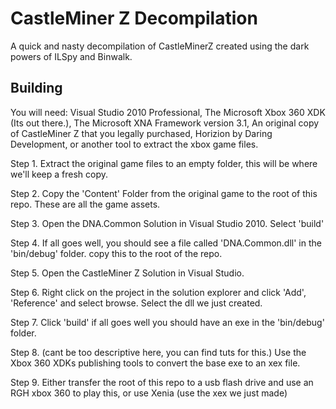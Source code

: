 # CastleMiner Z Decompilation
A quick and nasty decompilation of CastleMinerZ created using the dark powers of ILSpy and Binwalk.


## Building
You will need:
Visual Studio 2010 Professional,
The Microsoft Xbox 360 XDK (Its out there.),
The Microsoft XNA Framework version 3.1,
An original copy of CastleMiner Z that you legally purchased,
Horizion by Daring Development, or another tool to extract the xbox game files.

Step 1. Extract the original game files to an empty folder, this will be where we'll keep a fresh copy.

Step 2. Copy the 'Content' Folder from the original game to the root of this repo. These are all the game assets.

Step 3. Open the DNA.Common Solution in Visual Studio 2010. Select 'build'

Step 4. If all goes well, you should see a file called 'DNA.Common.dll' in the 'bin/debug' folder. copy this to the root of the repo.

Step 5. Open the CastleMiner Z Solution in Visual Studio.

Step 6. Right click on the project in the solution explorer and click 'Add', 'Reference' and select browse. Select the dll we just created.

Step 7. Click 'build' if all goes well you should have an exe in the 'bin/debug' folder.

Step 8. (cant be too descriptive here, you can find tuts for this.) Use the Xbox 360 XDKs publishing tools to convert the base exe to an xex file.

Step 9. Either transfer the root of this repo to a usb flash drive and use an RGH xbox 360 to play this, or use Xenia (use the xex we just made)
